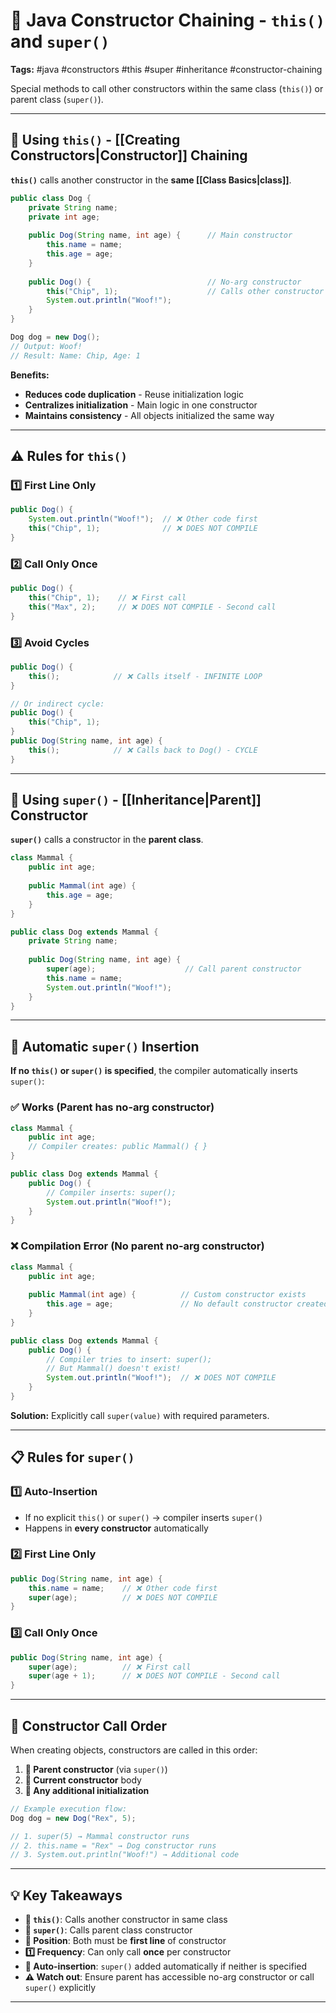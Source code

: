 # 🔗 Java Constructor Chaining - `this()` and `super()`

**Tags:** #java #constructors #this #super #inheritance #constructor-chaining

Special methods to call other constructors within the same class (`this()`) or parent class (`super()`).

---

## 🔄 Using `this()` - [[Creating Constructors|Constructor]] Chaining

**`this()`** calls another constructor in the **same [[Class Basics|class]]**.

```java
public class Dog {
    private String name;
    private int age;
    
    public Dog(String name, int age) {      // Main constructor
        this.name = name;
        this.age = age;
    }
    
    public Dog() {                          // No-arg constructor
        this("Chip", 1);                    // Calls other constructor
        System.out.println("Woof!");
    }
}

Dog dog = new Dog();
// Output: Woof!
// Result: Name: Chip, Age: 1
```

**Benefits:**

- **Reduces code duplication** - Reuse initialization logic
- **Centralizes initialization** - Main logic in one constructor
- **Maintains consistency** - All objects initialized the same way

---

## ⚠️ Rules for `this()`

### 1️⃣ **First Line Only**

```java
public Dog() {
    System.out.println("Woof!");  // ❌ Other code first
    this("Chip", 1);              // ❌ DOES NOT COMPILE
}
```

### 2️⃣ **Call Only Once**

```java
public Dog() {
    this("Chip", 1);    // ❌ First call
    this("Max", 2);     // ❌ DOES NOT COMPILE - Second call
}
```

### 3️⃣ **Avoid Cycles**

```java
public Dog() {
    this();            // ❌ Calls itself - INFINITE LOOP
}

// Or indirect cycle:
public Dog() {
    this("Chip", 1);
}
public Dog(String name, int age) {
    this();            // ❌ Calls back to Dog() - CYCLE
}
```

---

## 🔼 Using `super()` - [[Inheritance|Parent]] Constructor

**`super()`** calls a constructor in the **parent class**.

```java
class Mammal {
    public int age;
    
    public Mammal(int age) {
        this.age = age;
    }
}

public class Dog extends Mammal {
    private String name;
    
    public Dog(String name, int age) {
        super(age);                    // Call parent constructor
        this.name = name;
        System.out.println("Woof!");
    }
}
```

---

## 🤖 Automatic `super()` Insertion

**If no `this()` or `super()` is specified**, the compiler automatically inserts `super()`:

### ✅ Works (Parent has no-arg constructor)

```java
class Mammal {
    public int age;
    // Compiler creates: public Mammal() { }
}

public class Dog extends Mammal {
    public Dog() {
        // Compiler inserts: super();
        System.out.println("Woof!");
    }
}
```

### ❌ Compilation Error (No parent no-arg constructor)

```java
class Mammal {
    public int age;
    
    public Mammal(int age) {          // Custom constructor exists
        this.age = age;               // No default constructor created!
    }
}

public class Dog extends Mammal {
    public Dog() {
        // Compiler tries to insert: super();
        // But Mammal() doesn't exist!
        System.out.println("Woof!");  // ❌ DOES NOT COMPILE
    }
}
```

**Solution:** Explicitly call `super(value)` with required parameters.

---

## 📋 Rules for `super()`

### 1️⃣ **Auto-Insertion**

- If no explicit `this()` or `super()` → compiler inserts `super()`
- Happens in **every constructor** automatically

### 2️⃣ **First Line Only**

```java
public Dog(String name, int age) {
    this.name = name;    // ❌ Other code first
    super(age);          // ❌ DOES NOT COMPILE
}
```

### 3️⃣ **Call Only Once**

```java
public Dog(String name, int age) {
    super(age);          // ❌ First call
    super(age + 1);      // ❌ DOES NOT COMPILE - Second call
}
```

---

## 🎯 Constructor Call Order

When creating objects, constructors are called in this order:

1. **🔼 Parent constructor** (via `super()`)
2. **🔽 Current constructor** body
3. **📝 Any additional initialization**

```java
// Example execution flow:
Dog dog = new Dog("Rex", 5);

// 1. super(5) → Mammal constructor runs
// 2. this.name = "Rex" → Dog constructor runs  
// 3. System.out.println("Woof!") → Additional code
```

---

## 💡 Key Takeaways

- **🔄 `this()`**: Calls another constructor in same class
- **🔼 `super()`**: Calls parent class constructor
- **📍 Position**: Both must be **first line** of constructor
- **1️⃣ Frequency**: Can only call **once** per constructor
- **🤖 Auto-insertion**: `super()` added automatically if neither is specified
- **⚠️ Watch out**: Ensure parent has accessible no-arg constructor or call `super()` explicitly

---